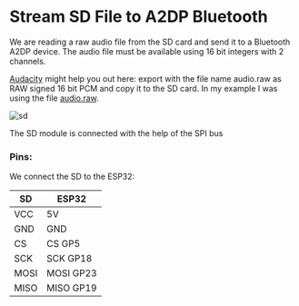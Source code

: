 # Stream SD File to A2DP Bluetooth

We are reading a raw audio file from the SD card and send it to a Bluetooth A2DP device. The audio file must be available using 16 bit integers with 2 channels.

[Audacity](https://www.audacityteam.org/) might help you out here: export with the file name audio.raw as RAW signed 16 bit PCM and copy it to the SD card. In my example I was using the file [audio.raw](https://pschatzmann.github.io/arduino-audio-tools/resources/audio.raw). 

![sd](https://pschatzmann.github.io/arduino-audio-tools/resources/sd-module.jpeg)

The SD module is connected with the help of the SPI bus

### Pins:

We connect the SD to the ESP32:

| SD      | ESP32
|---------|---------------
| VCC     | 5V
| GND     | GND
| CS      | CS GP5
| SCK     | SCK GP18
| MOSI    | MOSI GP23
| MISO    | MISO GP19



